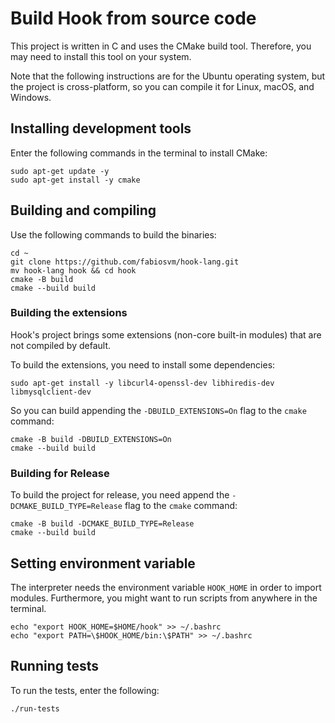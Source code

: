 
# Build Hook from source code

This project is written in C and uses the CMake build tool. Therefore, you may need to install 
this tool on your system.

Note that the following instructions are for the Ubuntu operating system, but the project is cross-platform, 
so you can compile it for Linux, macOS, and Windows.

## Installing development tools

Enter the following commands in the terminal to install CMake:

```
sudo apt-get update -y
sudo apt-get install -y cmake
```

## Building and compiling

Use the following commands to build the binaries:

```
cd ~
git clone https://github.com/fabiosvm/hook-lang.git
mv hook-lang hook && cd hook
cmake -B build
cmake --build build
```

### Building the extensions

Hook's project brings some extensions (non-core built-in modules) that are not compiled by default.

To build the extensions, you need to install some dependencies:

```
sudo apt-get install -y libcurl4-openssl-dev libhiredis-dev libmysqlclient-dev
```

So you can build appending the `-DBUILD_EXTENSIONS=On` flag to the `cmake` command:

```
cmake -B build -DBUILD_EXTENSIONS=On
cmake --build build
```

### Building for Release

To build the project for release, you need append the `-DCMAKE_BUILD_TYPE=Release` flag to the `cmake` command:

```
cmake -B build -DCMAKE_BUILD_TYPE=Release
cmake --build build
```

## Setting environment variable 

The interpreter needs the environment variable `HOOK_HOME` in order to import modules.
Furthermore, you might want to run scripts from anywhere in the terminal.

```
echo "export HOOK_HOME=$HOME/hook" >> ~/.bashrc
echo "export PATH=\$HOOK_HOME/bin:\$PATH" >> ~/.bashrc
```

## Running tests

To run the tests, enter the following:

```
./run-tests
```
